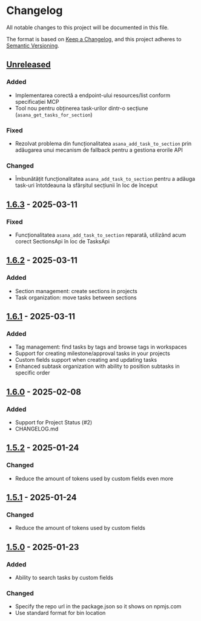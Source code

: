 # Changelog

All notable changes to this project will be documented in this file.

The format is based on [Keep a Changelog](https://keepachangelog.com/en/1.1.0/),
and this project adheres to [Semantic Versioning](https://semver.org/spec/v2.0.0.html).


## [Unreleased]

### Added
- Implementarea corectă a endpoint-ului resources/list conform specificației MCP
- Tool nou pentru obținerea task-urilor dintr-o secțiune (`asana_get_tasks_for_section`)

### Fixed
- Rezolvat problema din funcționalitatea `asana_add_task_to_section` prin adăugarea unui mecanism de fallback pentru a gestiona erorile API

### Changed
- Îmbunătățit funcționalitatea `asana_add_task_to_section` pentru a adăuga task-uri întotdeauna la sfârșitul secțiunii în loc de început

## [1.6.3] - 2025-03-11

### Fixed
- Funcționalitatea `asana_add_task_to_section` reparată, utilizând acum corect SectionsApi în loc de TasksApi

## [1.6.2] - 2025-03-11

### Added
- Section management: create sections in projects
- Task organization: move tasks between sections

## [1.6.1] - 2025-03-11

### Added
- Tag management: find tasks by tags and browse tags in workspaces
- Support for creating milestone/approval tasks in your projects
- Custom fields support when creating and updating tasks
- Enhanced subtask organization with ability to position subtasks in specific order

## [1.6.0] - 2025-02-08

### Added

- Support for Project Status (#2)
- CHANGELOG.md

## [1.5.2] - 2025-01-24

### Changed

- Reduce the amount of tokens used by custom fields even more

## [1.5.1] - 2025-01-24

### Changed

- Reduce the amount of tokens used by custom fields

## [1.5.0] - 2025-01-23

### Added

- Ability to search tasks by custom fields

### Changed

- Specify the repo url in the package.json so it shows on npmjs.com
- Use standard format for bin location

[unreleased]: https://github.com/cristip73/mcp-server-asana/compare/v1.6.3..HEAD
[1.6.3]: https://github.com/cristip73/mcp-server-asana/compare/v1.6.2...v1.6.3
[1.6.2]: https://github.com/cristip73/mcp-server-asana/compare/v1.6.1...v1.6.2
[1.6.1]: https://github.com/cristip73/mcp-server-asana/compare/v1.6.0...v1.6.1
[1.6.0]: https://github.com/cristip73/mcp-server-asana/compare/v1.5.2...v1.6.0
[1.5.2]: https://github.com/cristip73/mcp-server-asana/compare/v1.5.1...v1.5.2
[1.5.1]: https://github.com/cristip73/mcp-server-asana/compare/v1.5.0...v1.5.1
[1.5.0]: https://github.com/cristip73/mcp-server-asana/compare/v1.4.0...v1.5.0
